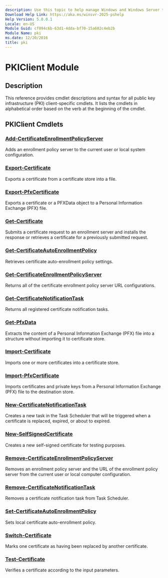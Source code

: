 ```yaml
---
description: Use this topic to help manage Windows and Windows Server technologies with Windows PowerShell.
Download Help Link: https://aka.ms/winsvr-2025-pshelp
Help Version: 5.0.0.1
Locale: en-US
Module Guid: cf094c6b-63d1-4dda-bf70-15a602c4eb2b
Module Name: pki
ms.date: 12/20/2016
title: pki
---
```


# PKIClient Module

## Description

This reference provides cmdlet descriptions and syntax for all public key infrastructure (PKI)
client-specific cmdlets. It lists the cmdlets in alphabetical order based on the verb at the
beginning of the cmdlet.

## PKIClient Cmdlets

### [Add-CertificateEnrollmentPolicyServer](Add-CertificateEnrollmentPolicyServer.md)

Adds an enrollment policy server to the current user or local system configuration.

### [Export-Certificate](Export-Certificate.md)

Exports a certificate from a certificate store into a file.

### [Export-PfxCertificate](Export-PfxCertificate.md)

Exports a certificate or a PFXData object to a Personal Information Exchange (PFX) file.

### [Get-Certificate](Get-Certificate.md)

Submits a certificate request to an enrollment server and installs the response or retrieves a
certificate for a previously submitted request.

### [Get-CertificateAutoEnrollmentPolicy](Get-CertificateAutoEnrollmentPolicy.md)

Retrieves certificate auto-enrollment policy settings.

### [Get-CertificateEnrollmentPolicyServer](Get-CertificateEnrollmentPolicyServer.md)

Returns all of the certificate enrollment policy server URL configurations.

### [Get-CertificateNotificationTask](Get-CertificateNotificationTask.md)

Returns all registered certificate notification tasks.

### [Get-PfxData](Get-PfxData.md)

Extracts the content of a Personal Information Exchange (PFX) file into a structure without
importing it to certificate store.

### [Import-Certificate](Import-Certificate.md)

Imports one or more certificates into a certificate store.

### [Import-PfxCertificate](Import-PfxCertificate.md)

Imports certificates and private keys from a Personal Information Exchange (PFX) file to the
destination store.

### [New-CertificateNotificationTask](New-CertificateNotificationTask.md)

Creates a new task in the Task Scheduler that will be triggered when a certificate is replaced,
expired, or about to expired.

### [New-SelfSignedCertificate](New-SelfSignedCertificate.md)

Creates a new self-signed certificate for testing purposes.

### [Remove-CertificateEnrollmentPolicyServer](Remove-CertificateEnrollmentPolicyServer.md)

Removes an enrollment policy server and the URL of the enrollment policy server from the current
user or local computer configuration.

### [Remove-CertificateNotificationTask](Remove-CertificateNotificationTask.md)

Removes a certificate notification task from Task Scheduler.

### [Set-CertificateAutoEnrollmentPolicy](Set-CertificateAutoEnrollmentPolicy.md)

Sets local certificate auto-enrollment policy.

### [Switch-Certificate](Switch-Certificate.md)

Marks one certificate as having been replaced by another certificate.

### [Test-Certificate](Test-Certificate.md)

Verifies a certificate according to the input parameters.
